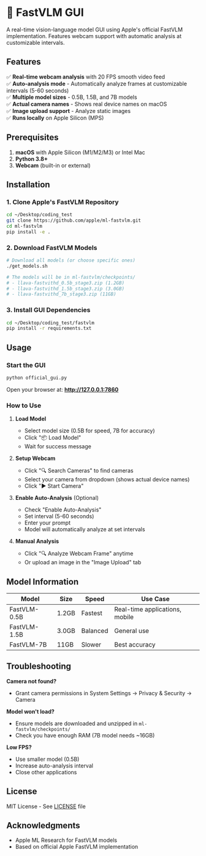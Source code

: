# 🍎 FastVLM GUI

A real-time vision-language model GUI using Apple's official FastVLM implementation. Features webcam support with automatic analysis at customizable intervals.

## Features

✅ **Real-time webcam analysis** with 20 FPS smooth video feed  
✅ **Auto-analysis mode** - Automatically analyze frames at customizable intervals (5-60 seconds)  
✅ **Multiple model sizes** - 0.5B, 1.5B, and 7B models  
✅ **Actual camera names** - Shows real device names on macOS  
✅ **Image upload support** - Analyze static images  
✅ **Runs locally** on Apple Silicon (MPS)  

## Prerequisites

1. **macOS** with Apple Silicon (M1/M2/M3) or Intel Mac
2. **Python 3.8+**
3. **Webcam** (built-in or external)

## Installation

### 1. Clone Apple's FastVLM Repository

```bash
cd ~/Desktop/coding_test
git clone https://github.com/apple/ml-fastvlm.git
cd ml-fastvlm
pip install -e .
```

### 2. Download FastVLM Models

```bash
# Download all models (or choose specific ones)
./get_models.sh

# The models will be in ml-fastvlm/checkpoints/
# - llava-fastvithd_0.5b_stage3.zip (1.2GB)
# - llava-fastvithd_1.5b_stage3.zip (3.0GB)  
# - llava-fastvithd_7b_stage3.zip (11GB)
```

### 3. Install GUI Dependencies

```bash
cd ~/Desktop/coding_test/fastvlm
pip install -r requirements.txt
```

## Usage

### Start the GUI

```bash
python official_gui.py
```

Open your browser at: **http://127.0.0.1:7860**

### How to Use

1. **Load Model**
   - Select model size (0.5B for speed, 7B for accuracy)
   - Click "📦 Load Model"
   - Wait for success message

2. **Setup Webcam**
   - Click "🔍 Search Cameras" to find cameras
   - Select your camera from dropdown (shows actual device names)
   - Click "▶️ Start Camera"

3. **Enable Auto-Analysis** (Optional)
   - Check "Enable Auto-Analysis"
   - Set interval (5-60 seconds)
   - Enter your prompt
   - Model will automatically analyze at set intervals

4. **Manual Analysis**
   - Click "🔍 Analyze Webcam Frame" anytime
   - Or upload an image in the "Image Upload" tab

## Model Information

| Model | Size | Speed | Use Case |
|-------|------|-------|----------|
| FastVLM-0.5B | 1.2GB | Fastest | Real-time applications, mobile |
| FastVLM-1.5B | 3.0GB | Balanced | General use |
| FastVLM-7B | 11GB | Slower | Best accuracy |

## Troubleshooting

**Camera not found?**
- Grant camera permissions in System Settings → Privacy & Security → Camera

**Model won't load?**
- Ensure models are downloaded and unzipped in `ml-fastvlm/checkpoints/`
- Check you have enough RAM (7B model needs ~16GB)

**Low FPS?**
- Use smaller model (0.5B)
- Increase auto-analysis interval
- Close other applications

## License

MIT License - See [LICENSE](LICENSE) file

## Acknowledgments

- Apple ML Research for FastVLM models
- Based on official Apple FastVLM implementation